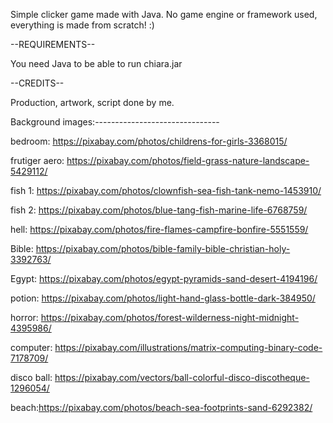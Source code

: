 Simple clicker game made with Java. No game engine or framework used, everything is made from scratch! :)

--REQUIREMENTS--

You need Java to be able to run chiara.jar

--CREDITS--

Production, artwork, script done by me.

Background images:-------------------------------

bedroom: https://pixabay.com/photos/childrens-for-girls-3368015/

frutiger aero: https://pixabay.com/photos/field-grass-nature-landscape-5429112/

fish 1: https://pixabay.com/photos/clownfish-sea-fish-tank-nemo-1453910/

fish 2: https://pixabay.com/photos/blue-tang-fish-marine-life-6768759/

hell: https://pixabay.com/photos/fire-flames-campfire-bonfire-5551559/

Bible: https://pixabay.com/photos/bible-family-bible-christian-holy-3392763/

Egypt: https://pixabay.com/photos/egypt-pyramids-sand-desert-4194196/

potion: https://pixabay.com/photos/light-hand-glass-bottle-dark-384950/

horror: https://pixabay.com/photos/forest-wilderness-night-midnight-4395986/

computer: https://pixabay.com/illustrations/matrix-computing-binary-code-7178709/

disco ball: https://pixabay.com/vectors/ball-colorful-disco-discotheque-1296054/

beach:https://pixabay.com/photos/beach-sea-footprints-sand-6292382/
